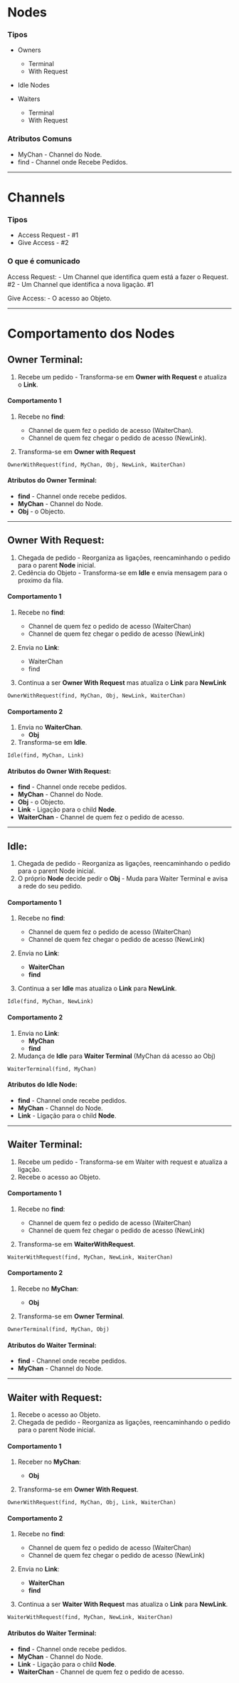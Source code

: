 # Nodes

### Tipos 
- Owners  
    - Terminal
    - With Request

- Idle Nodes

- Waiters 
    - Terminal
    - With Request


### Atributos Comuns 
- MyChan - Channel do Node.
- find - Channel onde Recebe Pedidos.

---

# Channels

### Tipos

- Access Request - #1
- Give Access - #2

### O que é comunicado

Access Request:
    - Um Channel que identifica quem está a fazer o Request. #2
    - Um Channel que identifica a nova ligação. #1

Give Access:
    - O acesso ao Objeto.

---

# Comportamento dos Nodes

## Owner Terminal:
1. Recebe um pedido - Transforma-se em **Owner with Request** e atualiza o **Link**.

#### Comportamento 1
1. Recebe no **find**:
    - Channel de quem fez o pedido de acesso (WaiterChan).
    - Channel de quem fez chegar o pedido de acesso (NewLink).

2. Transforma-se em **Owner with Request**

`OwnerWithRequest(find, MyChan, Obj, NewLink, WaiterChan)`


#### Atributos do Owner Terminal:
- **find** - Channel onde recebe pedidos.
- **MyChan** - Channel do Node.
- **Obj** - o Objecto. 


---
## Owner With Request:
1. Chegada de pedido - Reorganiza as ligações, reencaminhando o pedido para o parent **Node** inicial. 
2. Cedência do Objeto - Transforma-se em **Idle** e envia mensagem para o proximo da fila.

#### Comportamento 1

1. Recebe no **find**:
    - Channel de quem fez o pedido de acesso (WaiterChan)
    - Channel de quem fez chegar o pedido de acesso (NewLink)

2. Envia no **Link**:
    - WaiterChan
    - find

3. Continua a ser **Owner With Request** mas atualiza o **Link** para **NewLink**

`OwnerWithRequest(find, MyChan, Obj, NewLink, WaiterChan)`

#### Comportamento 2

1. Envia no **WaiterChan**.
    - **Obj**
2. Transforma-se em **Idle**.

`Idle(find, MyChan, Link)`

#### Atributos do Owner With Request:
- **find** - Channel onde recebe pedidos.
- **MyChan** - Channel do Node.
- **Obj** - o Objecto. 
- **Link** - Ligação para o child **Node**.
- **WaiterChan** - Channel de quem fez o pedido de acesso.

---

## Idle: 
1.  Chegada de pedido - Reorganiza as ligações, reencaminhando o pedido para o parent Node inicial.
2. O próprio **Node** decide pedir o **Obj** - Muda para Waiter Terminal e avisa a rede do seu pedido.


#### Comportamento 1

1. Recebe no **find**:
    - Channel de quem fez o pedido de acesso (WaiterChan)
    - Channel de quem fez chegar o pedido de acesso (NewLink)

2. Envia no **Link**:
    - **WaiterChan**
    - **find**

3. Continua a ser **Idle** mas atualiza o **Link** para **NewLink**.

`Idle(find, MyChan, NewLink)`

#### Comportamento 2
1. Envia no **Link**:
    - **MyChan** 
    - **find**
2. Mudança de **Idle** para **Waiter Terminal**
    (MyChan dá acesso ao Obj)

`WaiterTerminal(find, MyChan)`

#### Atributos do Idle Node:
- **find** - Channel onde recebe pedidos.
- **MyChan** - Channel do Node.
- **Link** - Ligação para o child **Node**.


-------
## Waiter Terminal:
1. Recebe um pedido - Transforma-se em Waiter with request e atualiza a ligação.
2. Recebe o acesso ao Objeto.


#### Comportamento 1 
1. Recebe no **find**:
    - Channel de quem fez o pedido de acesso (WaiterChan)
    - Channel de quem fez chegar o pedido de acesso (NewLink)

2. Transforma-se em **WaiterWithRequest**.

`WaiterWithRequest(find, MyChan, NewLink, WaiterChan)`

#### Comportamento 2 
1. Recebe no **MyChan**:
    - **Obj**

2. Transforma-se em **Owner Terminal**.

`OwnerTerminal(find, MyChan, Obj)`

#### Atributos do Waiter Terminal:
- **find** - Channel onde recebe pedidos.
- **MyChan** - Channel do Node.

------
## Waiter with Request:

1. Recebe o acesso ao Objeto. 
2. Chegada de pedido - Reorganiza as ligações, reencaminhando o pedido para o parent Node inicial.


#### Comportamento 1
1. Receber no **MyChan**:
    - **Obj**

2. Transforma-se em **Owner With Request**.

`OwnerWithRequest(find, MyChan, Obj, Link, WaiterChan)`

#### Comportamento 2

1. Recebe no **find**:
    - Channel de quem fez o pedido de acesso (WaiterChan)
    - Channel de quem fez chegar o pedido de acesso (NewLink)

2. Envia no **Link**:
    - **WaiterChan**
    - **find**

3. Continua a ser **Waiter With Request** mas atualiza o **Link** para **NewLink**.

`WaiterWithRequest(find, MyChan, NewLink, WaiterChan)`


#### Atributos do Waiter Terminal:
- **find** - Channel onde recebe pedidos.
- **MyChan** - Channel do Node.
- **Link** - Ligação para o child **Node**.
- **WaiterChan** - Channel de quem fez o pedido de acesso.
